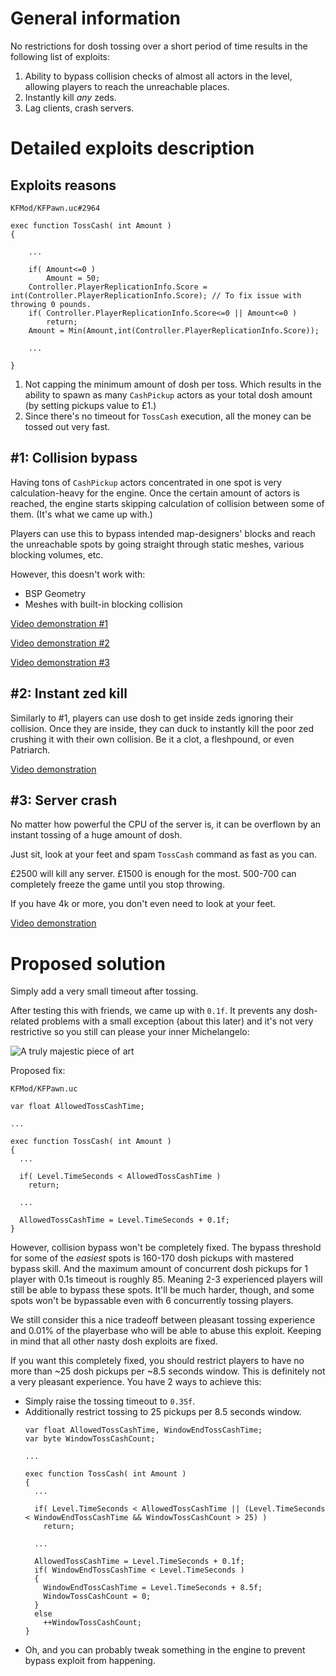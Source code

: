 # General information

No restrictions for dosh tossing over a short period of time results in the following list of exploits:

1. Ability to bypass collision checks of almost all actors in the level, allowing players to reach the unreachable places.
2. Instantly kill *any* zeds.
3. Lag clients, crash servers.

# Detailed exploits description

## Exploits reasons

`KFMod/KFPawn.uc#2964`

```unrealscript
exec function TossCash( int Amount )
{

    ...

    if( Amount<=0 )
        Amount = 50;
    Controller.PlayerReplicationInfo.Score = int(Controller.PlayerReplicationInfo.Score); // To fix issue with throwing 0 pounds.
    if( Controller.PlayerReplicationInfo.Score<=0 || Amount<=0 )
        return;
    Amount = Min(Amount,int(Controller.PlayerReplicationInfo.Score));

    ...

}
```

1. Not capping the minimum amount of dosh per toss. Which results in the ability to spawn as many `CashPickup` actors as your total dosh amount (by setting pickups value to £1.)
2. Since there's no timeout for `TossCash` execution, all the money can be tossed out very fast.

## #1: Collision bypass

Having tons of `CashPickup` actors concentrated in one spot is very calculation-heavy for the engine. Once the certain amount of actors is reached, the engine starts skipping calculation of collision between some of them. (It's what we came up with.)

Players can use this to bypass intended map-designers' blocks and reach the unreachable spots by going straight through static meshes, various blocking volumes, etc.

However, this doesn't work with:
- BSP Geometry
- Meshes with built-in blocking collision

[Video demonstration #1](https://www.youtube.com/watch?v=ie6ealc3-XA)

[Video demonstration #2](https://youtu.be/fbs7SBHWzlM)

[Video demonstration #3](https://youtu.be/mhQDbxvsH28)

## #2: Instant zed kill

Similarly to #1, players can use dosh to get inside zeds ignoring their collision. Once they are inside, they can duck to instantly kill the poor zed crushing it with their own collision. Be it a clot, a fleshpound, or even Patriarch.

[Video demonstration](https://youtu.be/FylKDUZnLDw)

## #3: Server crash

No matter how powerful the CPU of the server is, it can be overflown by an instant tossing of a huge amount of dosh.

Just sit, look at your feet and spam `TossCash` command as fast as you can.

£2500 will kill any server. £1500 is enough for the most. 500-700 can completely freeze the game until you stop throwing.

If you have 4k or more, you don't even need to look at your feet.

[Video demonstration](https://youtu.be/NGwXY79Ka0c)

# Proposed solution

Simply add a very small timeout after tossing.

After testing this with friends, we came up with `0.1f`. It prevents any dosh-related problems with a small exception (about this later) and it's not very restrictive so you still can please your inner Michelangelo:

![A truly majestic piece of art](https://i.imgur.com/ITaG6xL.jpg)

Proposed fix:

`KFMod/KFPawn.uc`

```unrealscript
var float AllowedTossCashTime;

...

exec function TossCash( int Amount )
{
  ...

  if( Level.TimeSeconds < AllowedTossCashTime )
    return;

  ...

  AllowedTossCashTime = Level.TimeSeconds + 0.1f;
}
```

However, collision bypass won't be completely fixed. The bypass threshold for some of the *easiest* spots is 160-170 dosh pickups with mastered bypass skill. And the maximum amount of concurrent dosh pickups for 1 player with 0.1s timeout is roughly 85. Meaning 2-3 experienced players will still be able to bypass these spots. It'll be much harder, though, and some spots won't be bypassable even with 6 concurrently tossing players.

We still consider this a nice tradeoff between pleasant tossing experience and 0.01% of the playerbase who will be able to abuse this exploit. Keeping in mind that all other nasty dosh exploits are fixed.

If you want this completely fixed, you should restrict players to have no more than ~25 dosh pickups per ~8.5 seconds window. This is definitely not a very pleasant experience. You have 2 ways to achieve this:
- Simply raise the tossing timeout to `0.35f`.
- Additionally restrict tossing to 25 pickups per 8.5 seconds window.
  ```unrealscript
  var float AllowedTossCashTime, WindowEndTossCashTime;
  var byte WindowTossCashCount;

  ...

  exec function TossCash( int Amount )
  {
    ...

    if( Level.TimeSeconds < AllowedTossCashTime || (Level.TimeSeconds < WindowEndTossCashTime && WindowTossCashCount > 25) )
      return;

    ...

    AllowedTossCashTime = Level.TimeSeconds + 0.1f;
    if( WindowEndTossCashTime < Level.TimeSeconds )
    {
      WindowEndTossCashTime = Level.TimeSeconds + 8.5f;
      WindowTossCashCount = 0;
    }
    else
      ++WindowTossCashCount;
  }
  ```
- Oh, and you can probably tweak something in the engine to prevent bypass exploit from happening.